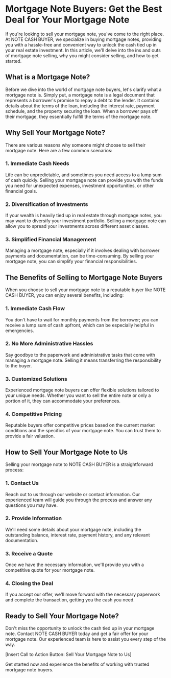 # Mortgage Note Buyers: Get the Best Deal for Your Mortgage Note

If you're looking to sell your mortgage note, you've come to the right place. At NOTE CASH BUYER, we specialize in buying mortgage notes, providing you with a hassle-free and convenient way to unlock the cash tied up in your real estate investment. In this article, we'll delve into the ins and outs of mortgage note selling, why you might consider selling, and how to get started.

## What is a Mortgage Note?

Before we dive into the world of mortgage note buyers, let's clarify what a mortgage note is. Simply put, a mortgage note is a legal document that represents a borrower's promise to repay a debt to the lender. It contains details about the terms of the loan, including the interest rate, payment schedule, and the property securing the loan. When a borrower pays off their mortgage, they essentially fulfill the terms of the mortgage note.

## Why Sell Your Mortgage Note?

There are various reasons why someone might choose to sell their mortgage note. Here are a few common scenarios:

### 1. Immediate Cash Needs

Life can be unpredictable, and sometimes you need access to a lump sum of cash quickly. Selling your mortgage note can provide you with the funds you need for unexpected expenses, investment opportunities, or other financial goals.

### 2. Diversification of Investments

If your wealth is heavily tied up in real estate through mortgage notes, you may want to diversify your investment portfolio. Selling a mortgage note can allow you to spread your investments across different asset classes.

### 3. Simplified Financial Management

Managing a mortgage note, especially if it involves dealing with borrower payments and documentation, can be time-consuming. By selling your mortgage note, you can simplify your financial responsibilities.

## The Benefits of Selling to Mortgage Note Buyers

When you choose to sell your mortgage note to a reputable buyer like NOTE CASH BUYER, you can enjoy several benefits, including:

### 1. Immediate Cash Flow

You don't have to wait for monthly payments from the borrower; you can receive a lump sum of cash upfront, which can be especially helpful in emergencies.

### 2. No More Administrative Hassles

Say goodbye to the paperwork and administrative tasks that come with managing a mortgage note. Selling it means transferring the responsibility to the buyer.

### 3. Customized Solutions

Experienced mortgage note buyers can offer flexible solutions tailored to your unique needs. Whether you want to sell the entire note or only a portion of it, they can accommodate your preferences.

### 4. Competitive Pricing

Reputable buyers offer competitive prices based on the current market conditions and the specifics of your mortgage note. You can trust them to provide a fair valuation.

## How to Sell Your Mortgage Note to Us

Selling your mortgage note to NOTE CASH BUYER is a straightforward process:

### 1. Contact Us

Reach out to us through our website or contact information. Our experienced team will guide you through the process and answer any questions you may have.

### 2. Provide Information

We'll need some details about your mortgage note, including the outstanding balance, interest rate, payment history, and any relevant documentation.

### 3. Receive a Quote

Once we have the necessary information, we'll provide you with a competitive quote for your mortgage note.

### 4. Closing the Deal

If you accept our offer, we'll move forward with the necessary paperwork and complete the transaction, getting you the cash you need.

## Ready to Sell Your Mortgage Note?

Don't miss the opportunity to unlock the cash tied up in your mortgage note. Contact NOTE CASH BUYER today and get a fair offer for your mortgage note. Our experienced team is here to assist you every step of the way.

[Insert Call to Action Button: Sell Your Mortgage Note to Us]

Get started now and experience the benefits of working with trusted mortgage note buyers.